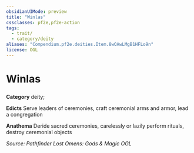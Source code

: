```yaml
---
obsidianUIMode: preview
title: "Winlas"
cssclasses: pf2e,pf2e-action
tags:
  - trait/
  - category/deity
aliases: "Compendium.pf2e.deities.Item.8wOAwLMgB1HFLo9n"
license: OGL
---
```

# Winlas

### 

**Category** deity; 




**Edicts** Serve leaders of ceremonies, craft ceremonial arms and armor, lead a congregation

**Anathema** Deride sacred ceremonies, carelessly or lazily perform rituals, destroy ceremonial objects

*Source: Pathfinder Lost Omens: Gods & Magic*
*OGL*